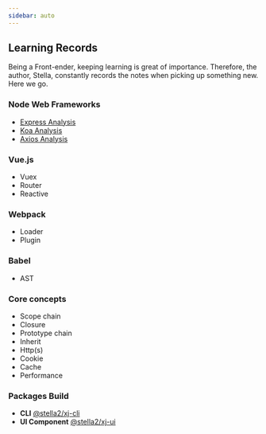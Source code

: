 ```yaml
---
sidebar: auto
---
```


## Learning Records

Being a Front-ender, keeping learning is great of importance. Therefore, the author, Stella, constantly records the notes when picking up something new. Here we go.

### Node Web Frameworks
- [Express Analysis](https://juejin.im/post/5e67b346f265da57715bc366)
- [Koa Analysis](https://juejin.im/post/5e564b426fb9a07caf445c97)
- [Axios Analysis](https://juejin.im/post/5e4aac426fb9a07c7b782a14)

### Vue.js
- Vuex
- Router
- Reactive

### Webpack
- Loader
- Plugin

### Babel
- AST

### Core concepts
- Scope chain
- Closure
- Prototype chain
- Inherit
- Http(s)
- Cookie
- Cache
- Performance

### Packages Build
- **CLI** [@stella2/xj-cli](https://www.npmjs.com/package/@stellastella/xj-cli)
- **UI Component** [@stella2/xj-ui](https://www.npmjs.com/package/@stella2/xj-ui)